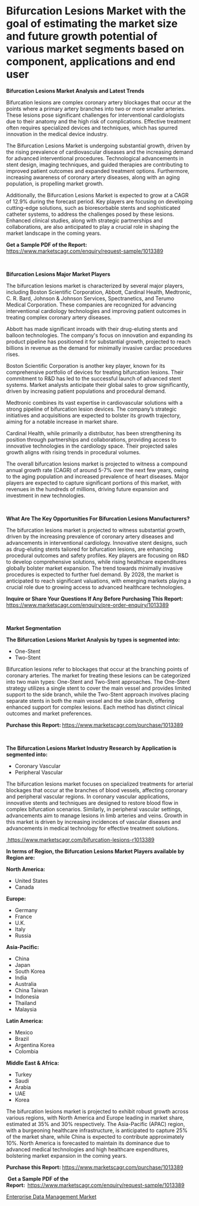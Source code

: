 <p><h1>Bifurcation Lesions Market with the goal of estimating the market size and future growth potential of various market segments based on component, applications and end user</h1></p><p><strong>Bifurcation Lesions Market Analysis and Latest Trends</strong></p>
<p><p>Bifurcation lesions are complex coronary artery blockages that occur at the points where a primary artery branches into two or more smaller arteries. These lesions pose significant challenges for interventional cardiologists due to their anatomy and the high risk of complications. Effective treatment often requires specialized devices and techniques, which has spurred innovation in the medical device industry.</p><p>The Bifurcation Lesions Market is undergoing substantial growth, driven by the rising prevalence of cardiovascular diseases and the increasing demand for advanced interventional procedures. Technological advancements in stent design, imaging techniques, and guided therapies are contributing to improved patient outcomes and expanded treatment options. Furthermore, increasing awareness of coronary artery diseases, along with an aging population, is propelling market growth.</p><p>Additionally, the Bifurcation Lesions Market is expected to grow at a CAGR of 12.9% during the forecast period. Key players are focusing on developing cutting-edge solutions, such as bioresorbable stents and sophisticated catheter systems, to address the challenges posed by these lesions. Enhanced clinical studies, along with strategic partnerships and collaborations, are also anticipated to play a crucial role in shaping the market landscape in the coming years.</p></p>
<p><strong>Get a Sample PDF of the Report:&nbsp;</strong> <a href="https://www.marketscagr.com/enquiry/request-sample/1013389?utm_campaign=2660&utm_medium=2&utm_source=Github&utm_content=ia&utm_term=07032025&utm_id=bifurcation-lesions">https://www.marketscagr.com/enquiry/request-sample/1013389</a></p>
<p>&nbsp;</p>
<p><strong>Bifurcation Lesions Major Market Players</strong></p>
<p><p>The bifurcation lesions market is characterized by several major players, including Boston Scientific Corporation, Abbott, Cardinal Health, Medtronic, C. R. Bard, Johnson & Johnson Services, Spectranetics, and Terumo Medical Corporation. These companies are recognized for advancing interventional cardiology technologies and improving patient outcomes in treating complex coronary artery diseases.</p><p>Abbott has made significant inroads with their drug-eluting stents and balloon technologies. The company's focus on innovation and expanding its product pipeline has positioned it for substantial growth, projected to reach billions in revenue as the demand for minimally invasive cardiac procedures rises.</p><p>Boston Scientific Corporation is another key player, known for its comprehensive portfolio of devices for treating bifurcation lesions. Their commitment to R&D has led to the successful launch of advanced stent systems. Market analysts anticipate their global sales to grow significantly, driven by increasing patient populations and procedural demand.</p><p>Medtronic combines its vast expertise in cardiovascular solutions with a strong pipeline of bifurcation lesion devices. The company’s strategic initiatives and acquisitions are expected to bolster its growth trajectory, aiming for a notable increase in market share.</p><p>Cardinal Health, while primarily a distributor, has been strengthening its position through partnerships and collaborations, providing access to innovative technologies in the cardiology space. Their projected sales growth aligns with rising trends in procedural volumes.</p><p>The overall bifurcation lesions market is projected to witness a compound annual growth rate (CAGR) of around 5-7% over the next few years, owing to the aging population and increased prevalence of heart diseases. Major players are expected to capture significant portions of this market, with revenues in the hundreds of millions, driving future expansion and investment in new technologies.</p></p>
<p>&nbsp;</p>
<p><strong>What Are The Key Opportunities For Bifurcation Lesions Manufacturers?</strong></p>
<p><p>The bifurcation lesions market is projected to witness substantial growth, driven by the increasing prevalence of coronary artery diseases and advancements in interventional cardiology. Innovative stent designs, such as drug-eluting stents tailored for bifurcation lesions, are enhancing procedural outcomes and safety profiles. Key players are focusing on R&D to develop comprehensive solutions, while rising healthcare expenditures globally bolster market expansion. The trend towards minimally invasive procedures is expected to further fuel demand. By 2028, the market is anticipated to reach significant valuations, with emerging markets playing a crucial role due to growing access to advanced healthcare technologies.</p></p>
<p><strong>Inquire or Share Your Questions If Any Before Purchasing This Report:</strong> <a href="https://www.marketscagr.com/enquiry/pre-order-enquiry/1013389?utm_campaign=2660&utm_medium=2&utm_source=Github&utm_content=ia&utm_term=07032025&utm_id=bifurcation-lesions">https://www.marketscagr.com/enquiry/pre-order-enquiry/1013389</a></p>
<p>&nbsp;</p>
<p><strong>Market Segmentation</strong></p>
<p><strong>The Bifurcation Lesions Market Analysis by types is segmented into:</strong></p>
<p><ul><li>One-Stent</li><li>Two-Stent</li></ul></p>
<p><p>Bifurcation lesions refer to blockages that occur at the branching points of coronary arteries. The market for treating these lesions can be categorized into two main types: One-Stent and Two-Stent approaches. The One-Stent strategy utilizes a single stent to cover the main vessel and provides limited support to the side branch, while the Two-Stent approach involves placing separate stents in both the main vessel and the side branch, offering enhanced support for complex lesions. Each method has distinct clinical outcomes and market preferences.</p></p>
<p><strong>Purchase this Report:&nbsp;</strong><a href="https://www.marketscagr.com/purchase/1013389?utm_campaign=2660&utm_medium=2&utm_source=Github&utm_content=ia&utm_term=07032025&utm_id=bifurcation-lesions">https://www.marketscagr.com/purchase/1013389</a></p>
<p>&nbsp;</p>
<p><strong>The Bifurcation Lesions Market Industry Research by Application is segmented into:</strong></p>
<p><ul><li>Coronary Vascular</li><li>Peripheral Vascular</li></ul></p>
<p><p>The bifurcation lesions market focuses on specialized treatments for arterial blockages that occur at the branches of blood vessels, affecting coronary and peripheral vascular regions. In coronary vascular applications, innovative stents and techniques are designed to restore blood flow in complex bifurcation scenarios. Similarly, in peripheral vascular settings, advancements aim to manage lesions in limb arteries and veins. Growth in this market is driven by increasing incidences of vascular diseases and advancements in medical technology for effective treatment solutions.</p></p>
<p><a href="https://www.marketscagr.com/bifurcation-lesions-r1013389?utm_campaign=2660&utm_medium=2&utm_source=Github&utm_content=ia&utm_term=07032025&utm_id=bifurcation-lesions">&nbsp;https://www.marketscagr.com/bifurcation-lesions-r1013389</a></p>
<p><strong>In terms of Region, the Bifurcation Lesions Market Players available by Region are:</strong></p>
<p>
    <p> <strong> North America: </strong>
        <ul>
            <li>United States</li>
            <li>Canada</li>
        </ul>
        </p> 
    <p> <strong> Europe: </strong>
        <ul>
            <li>Germany</li>
            <li>France</li>
            <li>U.K.</li>
            <li>Italy</li>
            <li>Russia</li>
        </ul>
        </p> 
    <p> <strong> Asia-Pacific: </strong>
        <ul>
            <li>China</li>
            <li>Japan</li>
            <li>South Korea</li>
            <li>India</li>
            <li>Australia</li>
            <li>China Taiwan</li>
            <li>Indonesia</li>
            <li>Thailand</li>
            <li>Malaysia</li>
        </ul>
        </p> 
    <p> <strong> Latin America: </strong>
        <ul>
            <li>Mexico</li>
            <li>Brazil</li>
            <li>Argentina Korea</li>
            <li>Colombia</li>
        </ul>
        </p> 
    <p> <strong> Middle East & Africa: </strong>
        <ul>
            <li>Turkey</li>
            <li>Saudi</li>
            <li>Arabia</li>
            <li>UAE</li>
            <li>Korea</li>
        </ul>
    </p>
    </p>
<p><p>The bifurcation lesions market is projected to exhibit robust growth across various regions, with North America and Europe leading in market share, estimated at 35% and 30% respectively. The Asia-Pacific (APAC) region, with a burgeoning healthcare infrastructure, is anticipated to capture 25% of the market share, while China is expected to contribute approximately 10%. North America is forecasted to maintain its dominance due to advanced medical technologies and high healthcare expenditures, bolstering market expansion in the coming years.</p></p>
<p><strong>Purchase this Report: </strong><a href="https://www.marketscagr.com/purchase/1013389?utm_campaign=2660&utm_medium=2&utm_source=Github&utm_content=ia&utm_term=07032025&utm_id=bifurcation-lesions">https://www.marketscagr.com/purchase/1013389</a></p>
<p>&nbsp;<strong>Get a Sample PDF of the Report:&nbsp;&nbsp;</strong><a href="https://www.marketscagr.com/enquiry/request-sample/1013389?utm_campaign=2660&utm_medium=2&utm_source=Github&utm_content=ia&utm_term=07032025&utm_id=bifurcation-lesions">https://www.marketscagr.com/enquiry/request-sample/1013389</a></p>
<p><strong></strong></p>
<p><p><a href="https://github.com/triattwood9919/Market-Research-Report-List-1/blob/main/enterprise-data-management-market.md?utm_campaign=2660&utm_medium=2&utm_source=Github&utm_content=ia&utm_term=07032025&utm_id=bifurcation-lesions">Enterprise Data Management Market</a></p></p>